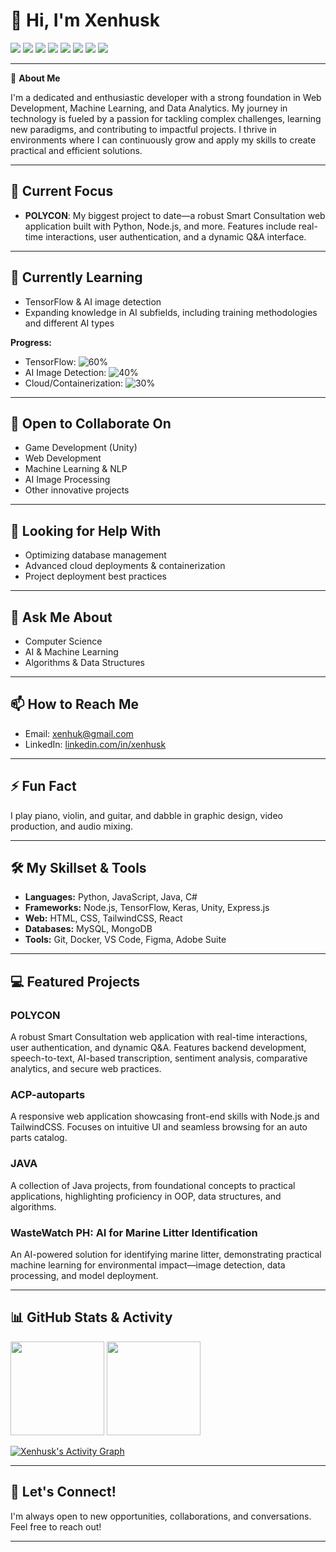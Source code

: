 # 👋 Hi, I'm Xenhusk

<!-- Badges / Tags -->
<p align="left">
  <img src="https://img.shields.io/badge/Python-3776AB?style=for-the-badge&logo=python&logoColor=white"/>
  <img src="https://img.shields.io/badge/JavaScript-F7DF1E?style=for-the-badge&logo=javascript&logoColor=black"/>
  <img src="https://img.shields.io/badge/Node.js-339933?style=for-the-badge&logo=nodedotjs&logoColor=white"/>
  <img src="https://img.shields.io/badge/TensorFlow-FF6F00?style=for-the-badge&logo=tensorflow&logoColor=white"/>
  <img src="https://img.shields.io/badge/Unity-100000?style=for-the-badge&logo=unity&logoColor=white"/>
  <img src="https://img.shields.io/badge/React-20232A?style=for-the-badge&logo=react&logoColor=61DAFB"/>
  <img src="https://img.shields.io/badge/TailwindCSS-38B2AC?style=for-the-badge&logo=tailwind-css&logoColor=white"/>
  <img src="https://img.shields.io/badge/Docker-2496ED?style=for-the-badge&logo=docker&logoColor=white"/>
</p>

---

🚀 **About Me**

I'm a dedicated and enthusiastic developer with a strong foundation in Web Development, Machine Learning, and Data Analytics. My journey in technology is fueled by a passion for tackling complex challenges, learning new paradigms, and contributing to impactful projects. I thrive in environments where I can continuously grow and apply my skills to create practical and efficient solutions.

---

## 🔭 Current Focus

- **POLYCON**: My biggest project to date—a robust Smart Consultation web application built with Python, Node.js, and more. Features include real-time interactions, user authentication, and a dynamic Q&A interface.

---

## 🌱 Currently Learning

- TensorFlow & AI image detection
- Expanding knowledge in AI subfields, including training methodologies and different AI types

**Progress:**

- TensorFlow: ![60%](https://progress-bar.dev/60/?title=TensorFlow)
- AI Image Detection: ![40%](https://progress-bar.dev/40/?title=AI%20Image%20Detection)
- Cloud/Containerization: ![30%](https://progress-bar.dev/30/?title=Cloud%20%26%20Containers)

---

## 👯 Open to Collaborate On

- Game Development (Unity)
- Web Development
- Machine Learning & NLP
- AI Image Processing
- Other innovative projects

---

## 🤔 Looking for Help With

- Optimizing database management
- Advanced cloud deployments & containerization
- Project deployment best practices

---

## 💬 Ask Me About

- Computer Science
- AI & Machine Learning
- Algorithms & Data Structures

---

## 📫 How to Reach Me

- Email: [xenhuk@gmail.com](mailto:xenhuk@gmail.com)
- LinkedIn: [linkedin.com/in/xenhusk](https://www.linkedin.com/in/xenhusk/)

---

## ⚡ Fun Fact

I play piano, violin, and guitar, and dabble in graphic design, video production, and audio mixing.

---

## 🛠️ My Skillset & Tools

- **Languages:** Python, JavaScript, Java, C#
- **Frameworks:** Node.js, TensorFlow, Keras, Unity, Express.js
- **Web:** HTML, CSS, TailwindCSS, React
- **Databases:** MySQL, MongoDB
- **Tools:** Git, Docker, VS Code, Figma, Adobe Suite

---

## 💻 Featured Projects

### POLYCON
A robust Smart Consultation web application with real-time interactions, user authentication, and dynamic Q&A. Features backend development, speech-to-text, AI-based transcription, sentiment analysis, comparative analytics, and secure web practices.

### ACP-autoparts
A responsive web application showcasing front-end skills with Node.js and TailwindCSS. Focuses on intuitive UI and seamless browsing for an auto parts catalog.

### JAVA
A collection of Java projects, from foundational concepts to practical applications, highlighting proficiency in OOP, data structures, and algorithms.

### WasteWatch PH: AI for Marine Litter Identification
An AI-powered solution for identifying marine litter, demonstrating practical machine learning for environmental impact—image detection, data processing, and model deployment.

---

## 📊 GitHub Stats & Activity

<p align="left">
  <img src="https://github-readme-stats.vercel.app/api?username=xenhusk&show_icons=true&theme=radical" height="150"/>
  <img src="https://github-readme-streak-stats.herokuapp.com/?user=xenhusk&theme=radical" height="150"/>
</p>

[![Xenhusk's Activity Graph](https://github-readme-activity-graph.vercel.app/graph?username=xenhusk&theme=radical)](https://github.com/xenhusk)

---

## 🤝 Let's Connect!

I'm always open to new opportunities, collaborations, and conversations. Feel free to reach out!

---
